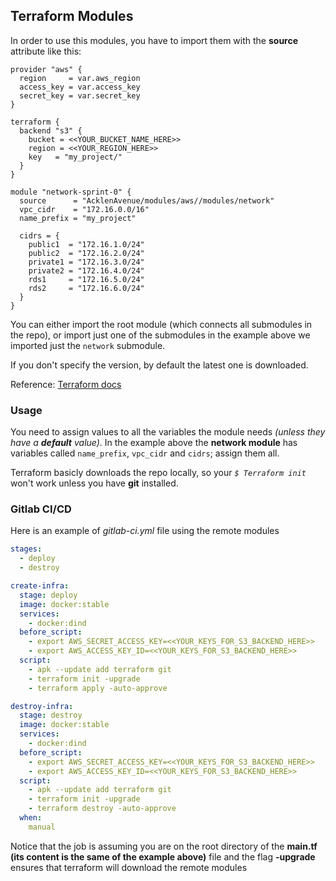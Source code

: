 ## Terraform Modules

In order to use this modules, you have to import them with the __source__ attribute like this:

```
provider "aws" {
  region     = var.aws_region
  access_key = var.access_key
  secret_key = var.secret_key
}

terraform {
  backend "s3" {
    bucket = <<YOUR_BUCKET_NAME_HERE>>
    region = <<YOUR_REGION_HERE>>
    key   = "my_project/"
  }
}

module "network-sprint-0" {
  source      = "AcklenAvenue/modules/aws//modules/network"
  vpc_cidr    = "172.16.0.0/16"
  name_prefix = "my_project"

  cidrs = {
    public1  = "172.16.1.0/24"
    public2  = "172.16.2.0/24"
    private1 = "172.16.3.0/24"
    private2 = "172.16.4.0/24"
    rds1     = "172.16.5.0/24"
    rds2     = "172.16.6.0/24"
  }
}
```

You can either import the root module (which connects all submodules in the repo), or import just one of the submodules
in the example above we imported just the `network` submodule.

If you don't specify the version, by default the latest one is downloaded.

Reference: [Terraform docs](https://www.terraform.io/docs/modules/sources.html)

### Usage

You need to assign values to all the variables the module needs _(unless they have a __default__ value)_. In the example above the __network module__ has variables called `name_prefix`, `vpc_cidr` and `cidrs`; assign them all.

Terraform basicly downloads the repo locally, so your _`$ Terraform init`_ won't work unless you have __git__ installed.

### Gitlab CI/CD

Here is an example of _gitlab-ci.yml_ file using the remote modules

```yaml
stages:
  - deploy
  - destroy

create-infra:
  stage: deploy
  image: docker:stable
  services:
    - docker:dind
  before_script:
    - export AWS_SECRET_ACCESS_KEY=<<YOUR_KEYS_FOR_S3_BACKEND_HERE>>
    - export AWS_ACCESS_KEY_ID=<<YOUR_KEYS_FOR_S3_BACKEND_HERE>>
  script:
    - apk --update add terraform git
    - terraform init -upgrade
    - terraform apply -auto-approve

destroy-infra:
  stage: destroy
  image: docker:stable
  services:
    - docker:dind
  before_script:
    - export AWS_SECRET_ACCESS_KEY=<<YOUR_KEYS_FOR_S3_BACKEND_HERE>>
    - export AWS_ACCESS_KEY_ID=<<YOUR_KEYS_FOR_S3_BACKEND_HERE>>
  script:
    - apk --update add terraform git
    - terraform init -upgrade
    - terraform destroy -auto-approve
  when:
    manual
```

Notice that the job is assuming you are on the root directory of the __main.tf (its content is the same of the example above)__ file and the flag __-upgrade__ ensures that terraform will download the remote modules
